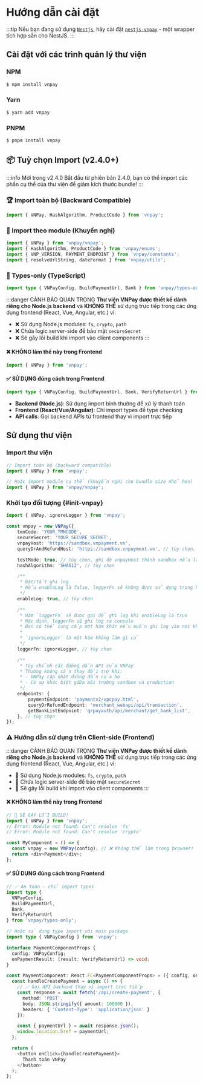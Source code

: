 # Hướng dẫn cài đặt

:::tip
Nếu bạn đang sử dụng [`Nestjs`](https://docs.nestjs.com), hãy cài đặt [`nestjs-vnpay`](https://github.com/lehuygiang28/nestjs-vnpay) - một wrapper tích hợp sẵn cho NestJS.
:::

## Cài đặt với các trình quản lý thư viện

### NPM

```bash
$ npm install vnpay
```

### Yarn

```bash
$ yarn add vnpay
```

### PNPM

```bash
$ pnpm install vnpay
```

## 📦 Tuỳ chọn Import (v2.4.0+)

:::info Mới trong v2.4.0
Bắt đầu từ phiên bản 2.4.0, bạn có thể import các phần cụ thể của thư viện để giảm kích thước bundle!
:::

### 🏆 Import toàn bộ (Backward Compatible)

```typescript
import { VNPay, HashAlgorithm, ProductCode } from 'vnpay';
```

### 🦩 Import theo module (Khuyến nghị)

```typescript
import { VNPay } from 'vnpay/vnpay';
import { HashAlgorithm, ProductCode } from 'vnpay/enums';
import { VNP_VERSION, PAYMENT_ENDPOINT } from 'vnpay/constants';
import { resolveUrlString, dateFormat } from 'vnpay/utils';
```

### 📘 Types-only (TypeScript)

```typescript
import type { VNPayConfig, BuildPaymentUrl, Bank } from 'vnpay/types-only';
```

:::danger CẢNH BÁO QUAN TRỌNG
**Thư viện VNPay được thiết kế dành riêng cho Node.js backend** và **KHÔNG THỂ** sử dụng trực tiếp trong các ứng dụng frontend (React, Vue, Angular, etc.) vì:

- ❌ Sử dụng Node.js modules: `fs`, `crypto`, `path`
- ❌ Chứa logic server-side để bảo mật `secureSecret`
- ❌ Sẽ gây lỗi build khi import vào client components
  :::

#### ❌ KHÔNG làm thế này trong Frontend

```typescript
import { VNPay } from 'vnpay';
```

#### ✅ SỬ DỤNG đúng cách trong Frontend

```typescript
import type { VNPayConfig, BuildPaymentUrl, Bank, VerifyReturnUrl } from 'vnpay/types-only';
```

- **Backend (Node.js)**: Sử dụng import bình thường để xử lý thanh toán
- **Frontend (React/Vue/Angular)**: Chỉ import types để type checking
- **API calls**: Gọi backend APIs từ frontend thay vì import trực tiếp

## Sử dụng thư viện

### Import thư viện

```typescript
// Import toàn bộ (backward compatible)
import { VNPay } from 'vnpay';

// Hoặc import module cụ thể (khuyến nghị cho bundle size nhỏ hơn)
import { VNPay } from 'vnpay/vnpay';
```

### Khởi tạo đối tượng {#init-vnpay}

```typescript
import { VNPay, ignoreLogger } from 'vnpay';

const vnpay = new VNPay({
    tmnCode: 'YOUR_TMNCODE',
    secureSecret: 'YOUR_SECURE_SECRET',
    vnpayHost: 'https://sandbox.vnpayment.vn',
    queryDrAndRefundHost: 'https://sandbox.vnpayment.vn', // tùy chọn, trường hợp khi url của querydr và refund khác với url khởi tạo thanh toán (thường sẽ sử dụng cho production)

    testMode: true, // tùy chọn, ghi đè vnpayHost thành sandbox nếu là true
    hashAlgorithm: 'SHA512', // tùy chọn

    /**
     * Bật/tắt ghi log
     * Nếu enableLog là false, loggerFn sẽ không được sử dụng trong bất kỳ phương thức nào
     */
    enableLog: true, // tùy chọn

    /**
     * Hàm `loggerFn` sẽ được gọi để ghi log khi enableLog là true
     * Mặc định, loggerFn sẽ ghi log ra console
     * Bạn có thể cung cấp một hàm khác nếu muốn ghi log vào nơi khác
     *
     * `ignoreLogger` là một hàm không làm gì cả
     */
    loggerFn: ignoreLogger, // tùy chọn

    /**
     * Tùy chỉnh các đường dẫn API của VNPay
     * Thường không cần thay đổi trừ khi:
     * - VNPay cập nhật đường dẫn của họ
     * - Có sự khác biệt giữa môi trường sandbox và production
     */
    endpoints: {
        paymentEndpoint: 'paymentv2/vpcpay.html',
        queryDrRefundEndpoint: 'merchant_webapi/api/transaction',
        getBankListEndpoint: 'qrpayauth/api/merchant/get_bank_list',
    }, // tùy chọn
});
```

### ⚠️ **Hướng dẫn sử dụng trên Client-side (Frontend)**

:::danger CẢNH BÁO QUAN TRỌNG
**Thư viện VNPay được thiết kế dành riêng cho Node.js backend** và **KHÔNG THỂ** sử dụng trực tiếp trong các ứng dụng frontend (React, Vue, Angular, etc.) vì:

- 🚫 Sử dụng Node.js modules: `fs`, `crypto`, `path`
- 🚫 Chứa logic server-side để bảo mật `secureSecret`
- 🚫 Sẽ gây lỗi build khi import vào client components
  :::

#### ❌ **KHÔNG làm thế này trong Frontend**

```typescript
// 🚫 SẼ GÂY LỖI BUILD!
import { VNPay } from 'vnpay';
// Error: Module not found: Can't resolve 'fs'
// Error: Module not found: Can't resolve 'crypto'

const MyComponent = () => {
  const vnpay = new VNPay(config); // ❌ Không thể làm trong browser!
  return <div>Payment</div>;
};
```

#### ✅ **SỬ DỤNG đúng cách trong Frontend**

```typescript
// ✅ An toàn - chỉ import types
import type {
  VNPayConfig,
  BuildPaymentUrl,
  Bank,
  VerifyReturnUrl
} from 'vnpay/types-only';

// Hoặc sử dụng type import với main package
import type { VNPayConfig } from 'vnpay';

interface PaymentComponentProps {
  config: VNPayConfig;
  onPaymentResult: (result: VerifyReturnUrl) => void;
}

const PaymentComponent: React.FC<PaymentComponentProps> = ({ config, onPaymentResult }) => {
  const handleCreatePayment = async () => {
    // ✅ Gọi API backend thay vì import trực tiếp
    const response = await fetch('/api/create-payment', {
      method: 'POST',
      body: JSON.stringify({ amount: 100000 }),
      headers: { 'Content-Type': 'application/json' }
    });

    const { paymentUrl } = await response.json();
    window.location.href = paymentUrl;
  };

  return (
    <button onClick={handleCreatePayment}>
      Thanh toán VNPay
    </button>
  );
};
```
